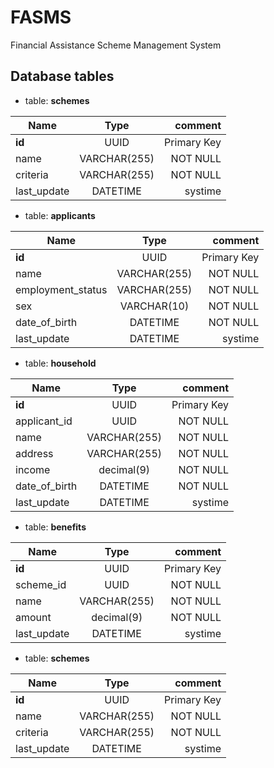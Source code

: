 # FASMS
Financial Assistance Scheme Management System

## Database tables

* table: **schemes**

| Name          | Type          | comment  |
| ------------- |:-------------:| -----:|
| **id**     |  UUID        | Primary Key |
|  name      | VARCHAR(255) |NOT NULL     |
| criteria   | VARCHAR(255) |NOT NULL     |
| last_update| DATETIME     |systime      |


* table: **applicants**

| Name          | Type          | comment  |
| ------------- |:-------------:| -----:|
| **id**     |  UUID        | Primary Key |
|  name      | VARCHAR(255) |NOT NULL     |
| employment_status | VARCHAR(255) |NOT NULL     |
| sex        |VARCHAR(10) | NOT NULL |
| date_of_birth | DATETIME | NOT NULL |
| last_update| DATETIME     |systime  |

* table: **household**

| Name          | Type          | comment  |
| ------------- |:-------------:| -----:|
| **id**        | UUID        | Primary Key |
| applicant_id  | UUID        | NOT NULL |
| name          | VARCHAR(255)| NOT NULL |
| address       | VARCHAR(255)| NOT NULL |
| income        | decimal(9)  | NOT NULL |
| date_of_birth | DATETIME    | NOT NULL |
| last_update   | DATETIME    |systime   |


* table: **benefits**

| Name          | Type          | comment  |
| ------------- |:-------------:| -----:|
| **id**     |  UUID        | Primary Key |
|  scheme_id | UUID         |NOT NULL     |
| name   | VARCHAR(255) |NOT NULL     |
| amount   | decimal(9) |NOT NULL     |
| last_update| DATETIME     |systime      |


* table: **schemes**

| Name          | Type          | comment  |
| ------------- |:-------------:| -----:|
| **id**     |  UUID        | Primary Key |
|  name      | VARCHAR(255) |NOT NULL     |
| criteria   | VARCHAR(255) |NOT NULL     |
| last_update| DATETIME     |systime      |

